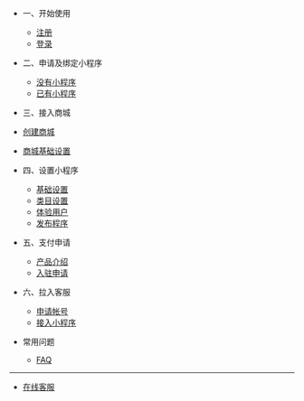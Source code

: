 * 一、开始使用

  * [注册](zh-cn/reg.md)
  * [登录](zh-cn/login.md)

* 二、申请及绑定小程序
  * [没有小程序](zh-cn/createWxapp.md)
  * [已有小程序](zh-cn/bindWxapp.md)
 
* 三、接入商城

 * [创建商城](zh-cn/createShop.md)
 * [商城基础设置](zh-cn/configShop.md)

* 四、设置小程序

  * [基础设置](zh-cn/WxappBase.md)
  * [类目设置](zh-cn/WxappCategory.md)
  * [体验用户](zh-cn/WxappTest.md)
  * [发布程序](zh-cn/WxappReleaes.md)


* 五、支付申请
  * [产品介绍](zh-cn/createWxappPayBase.md)
  * [入驻申请](zh-cn/createWxappPaySub.md)

* 六、拉入客服
  * [申请帐号](zh-cn/createYzf.md)
  * [接入小程序](zh-cn/useYzf.md)

* 常用问题

  * [FAQ]()
---

- [在线客服](http://t.cn/A62Fiy5z)

